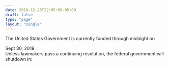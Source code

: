 ```yaml
---
date: 2018-12-20T22:05:09-05:00
draft: false
type: "page"
layout: "single"
---
```


The United States Government is currently funded through midnight on

<div class="tc b">Sept 30, 2019</div>

<div id="unless">Unless lawmakers pass a continuing resolution, the federal government will shutdown in:</div>

<div id="timer"></div>


<script>
// Set the date we're counting down to
var countDownDate = new Date("Sept 30, 2019 23:59:59").getTime(); 
var d = new Date();
var tzOffset = 300 - d.getTimezoneOffset();

//document.write(tzOffset);
// Update the count down every 1 second
var x = setInterval(function() {

  // Get todays date and time
  var now = new Date().getTime();
    
  // Find the distance between now and the count down date
  var distance = countDownDate - now + (1000 * 60 * tzOffset);
    
  // Time calculations for days, hours, minutes and seconds
  var days = Math.floor(distance / (1000 * 60 * 60 * 24));
  var hours = Math.floor((distance % (1000 * 60 * 60 * 24)) / (1000 * 60 * 60));
  var minutes = Math.floor((distance % (1000 * 60 * 60)) / (1000 * 60));
  var seconds = Math.floor((distance % (1000 * 60)) / 1000);
  // Output the result in an element with id="demo"
  document.getElementById("timer").innerHTML = days + "d " + hours + "h "
  + minutes + "m " + seconds + "s ";    
  // If the count down is over, write some text 
  if (distance < 0) {
    clearInterval(x);
    document.getElementById("timer").innerHTML = "NOW";
  }
}, 1000);
</script>

